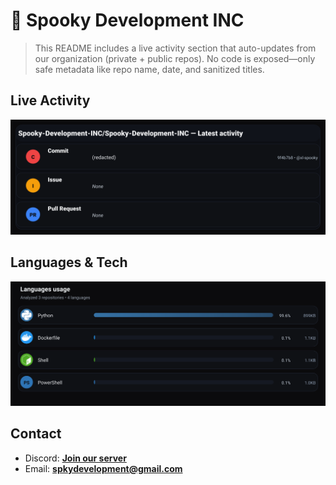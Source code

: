 # 👻 Spooky Development INC

> This README includes a live activity section that auto-updates from our organization (private + public repos). No code is exposed—only safe metadata like repo name, date, and sanitized titles.

## Live Activity
![Repo Snapshot](./assets/repo-snapshot.svg?v=5531951ff3)

## Languages & Tech
![Languages Usage](./assets/languages.svg?v=84c19e428c)

## Contact
- Discord: **[Join our server](https://discord.gg/XYspZgEEJb)**
- Email: **spkydevelopment@gmail.com**
